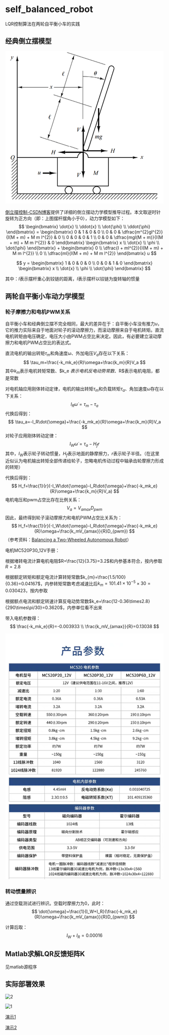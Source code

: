 # self_balanced_robot
LQR控制算法在两轮自平衡小车的实践

## 经典倒立摆模型

![img](./assets/4f7d81ca501bd62ddb92b79dc0c113a2.png)

[倒立摆控制-CSDN博客](https://blog.csdn.net/qq_42731705/article/details/122464642)提供了详细的倒立摆动力学模型推导过程。本文取逆时针旋转为正方向（即：上图摆杆摆角小于0），动力学模型如下：
$$
\begin{bmatrix}
    \dot{x} \\
    \ddot{x} \\
    \dot{\phi} \\
    \ddot{\phi}
\end{bmatrix}
    = 
\begin{bmatrix}
    0 & 1                        & 0                                             & 0 \\
    0 & 0                        & \dfrac{m^{2}gl^{2}}{I(M + m) + M m l^{2}}     & 0 \\
    0 & 0                        & 0                                             & 1 \\
    0 & 0                        & \dfrac{mgl(M + m)}{I(M + m) + M m l^{2}}      & 0 
\end{bmatrix}
\begin{bmatrix}
    x \\
    \dot{x} \\
    \phi \\
    \dot{\phi}
\end{bmatrix}
+
\begin{bmatrix}
    0 \\
    \dfrac{I + ml^{2}}{I(M + m) + M m l^{2}} \\
    0 \\
    \dfrac{ml}{I(M + m) + M m l^{2}}
\end{bmatrix}
u
$$

$$
y = 
\begin{bmatrix}
    1 & 0 & 0 & 0 \\
    0 & 0 & 1 & 0
\end{bmatrix}
\begin{bmatrix}
    x \\
    \dot{x} \\
    \phi \\
    \dot{\phi}
\end{bmatrix}
$$

其中：$l$表示摆杆重心到铰链的距离，$I$表示摆杆以铰链为旋转轴的惯量

## 两轮自平衡小车动力学模型

### 轮子摩擦力和电机PWM关系

自平衡小车和经典倒立摆不完全相同，最大的差异在于：自平衡小车没有推力$u$，它的推力实际来自于地面对轮子的滚动摩擦力，而滚动摩擦来自于电机转矩。直流电机转矩由电压确定，电压大小由PWM占空比来决定。因此，有必要建立滚动摩擦力和电机PWM占空比的表达式。

直流电机的输出转矩$\tau_m$和角速度$\omega$、外加电压$V_a$存在以下关系：
$$
\tau_m=\frac{-k_mk_e}{R}\omega+\frac{k_m}{R}V_a
$$
其中$k_m$表示电机转矩常数、$k_e $表示电机反电动势常数、$R$表示电机电阻，都是常数

对电机轴应用刚体转动定律，电机的输出转矩$\tau_m$和负载转矩$\tau_a$、角加速度$\dot{\omega}$存在以下关系：
$$
I_R\dot{\omega}=\tau_m-\tau_a
$$
代换后得到：
$$
\tau_a=-I_R\dot{\omega}+\frac{-k_mk_e}{R}\omega+\frac{k_m}{R}V_a
$$
对轮子应用刚体转动定律：
$$
I_W\dot{\omega}=\tau_a-H_fr
$$
其中，$I_W$表示轮子转动惯量，$H_f$表示地面的静摩擦力，$r$表示轮子半径。（在这里近似认为电机输出转矩全部传递给轮子，忽略电机传动过程中轴承齿轮摩擦力形成的转矩）

代换后得到：
$$
H_f=\frac{1}{r}(-I_W\dot{\omega}-I_R\dot{\omega}+\frac{-k_mk_e}{R}\omega+\frac{k_m}{R}V_a)
$$
电机电压和pwm占空比存在比例关系：
$$
V_a=V_{amax}D_{pwm}
$$
因此，最终得到轮子滚动摩擦力和电机PWM占空比关系为：
$$
H_f=\frac{1}{r}(-I_W\dot{\omega}-I_R\dot{\omega}+\frac{-k_mk_e}{R}\omega+\frac{k_mV_{amax}}{R}D_{pwm})
$$
（参考资料：[Balancing a Two-Wheeled   Autonomous Robot](https://www.cs.cmu.edu/~mmcnaugh/kdc/as7/2003-Balance-Ooi.pdf)）

电机MC520P30_12V手册：

根据堵转电流计算电机电阻$R=\frac{12}{3.75}=3.2$和内参基本符合，按内参取$R=2.8$

根据额定转矩和额定电流计算转矩常数$k_{m}=\frac{1.5/100}{0.36}=0.04167$，内参转矩常数考虑减速比后$k_{m}=101.41\times10^{-5}\times30=0.030423$，按内参取

根据额点电流和额定转速计算反电动势常数$k_e=\frac{12-0.36\times2.8}{290\times\pi/30}=0.3620$，内参单位看不出来

带入电机参数得：
$$
\frac{-k_mk_e}{R}=-0.003933 \\
\frac{k_mV_{amax}}{R}=0.13038
$$


![tb_image_share_1753543224728.jpg](./assets/tb_image_share_1753543224728.jpg.png)

### 转动惯量辨识

通过空载测试进行辨识。空载时摩擦力为0，此时：
$$
\dot{\omega}=\frac{1}{I_W+I_R}(\frac{-k_mk_e}{R}\omega+\frac{k_mV_{amax}}{R}D_{pwm})
$$

计算后取：
$$
I_W+I_R=0.00016
$$

## Matlab求解LQR反馈矩阵K

见matlab源程序

## 实际部署效果

![2](./assets/2.gif)

![1](./assets/1.gif)

[演示1](./assets/1.gif)

[演示2](./assets/2.gif)

<script type="text/javascript" src="http://cdn.mathjax.org/mathjax/latest/MathJax.js?config=TeX-AMS-MML_HTMLorMML"></script>
<script type="text/x-mathjax-config">
MathJax.Hub.Config({
tex2jax: {inlineMath: [['$', '$']]},
messageStyle: "none"
});
</script>
